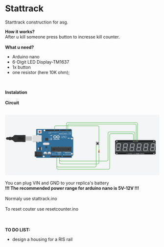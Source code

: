 # Stattrack
Starttrack construction for asg.

<b>
How it works?
</b><br>
After u kill someone press button to incresse kill counter.
<br><br>
<b>
  What u need?
</b><br>
<ul>
<li>
Arduino nano<br>
</li>
<li>
6-Digit LED Display-TM1637<br>
</li>
<li>
1x button<br>
</li>
<li>
one resistor (here 10K ohm);<br>
</ul>
<br><br>
<b>
Instalation
</b><br><br>
<b>
Circuit
</b><br><br>

![Alt text](circuit.png?raw=true "circuit")

You can plug VIN and GND to your replica's battery<br>
<b>
!!! The recommended power range for arduino nano is 5V-12V !!!
</b>
<br><br>
Normaly use stattrack.ino 
<br><br>
To reset couter use resetcounter.ino
<br><br>
<b>
  <br><br>
TO DO LIST:
</b><br>
- design a housing for a RIS rail
